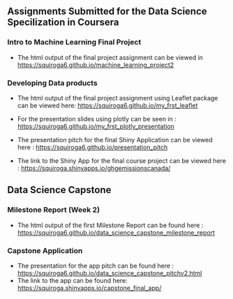 ## Assignments Submitted for the Data Science Specilization in Coursera

### Intro to Machine Learning Final Project

* The html output of the final project assignment can be viewed in
https://squiroga6.github.io/machine_learning_project2

### Developing Data products

* The html output of the final project assignment using Leaflet package can be viewed here:
https://squiroga6.github.io/my_frst_leaflet

* For the presentation slides using plotly can be seen in : https://squiroga6.github.io/my_frst_plotly_presentation

* The presentation pitch for the final Shiny Application can be viewed here : https://squiroga6.github.io/presentation_pitch

* The link to the Shiny App for the final course project can be viewed here : https://squiroga.shinyapps.io/ghgemissionscanada/

## Data Science Capstone

### Milestone Report (Week 2)

* The html output of the first Milestone Report can be found here : https://squiroga6.github.io/data_science_capstone_milestone_report

### Capstone Application

* The presentation for the app pitch can be found here : https://squiroga6.github.io/data_science_capstone_pitchv2.html
* The link to the app can be found here: https://squiroga.shinyapps.io/capstone_final_app/

